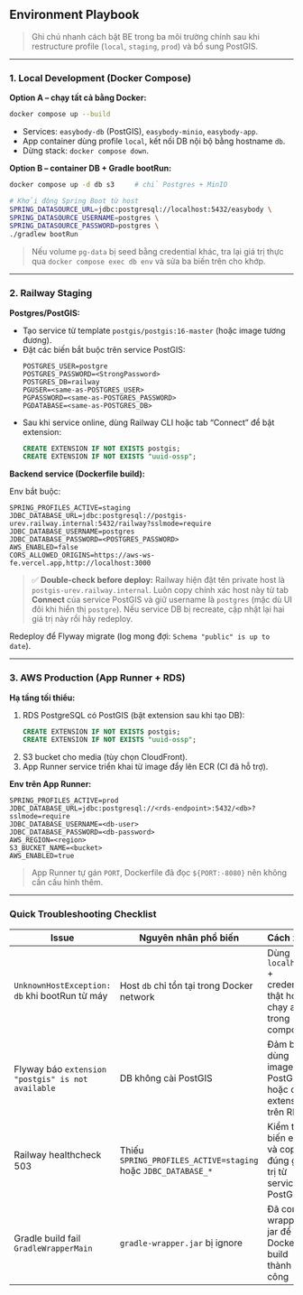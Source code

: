 ## Environment Playbook

> Ghi chú nhanh cách bật BE trong ba môi trường chính sau khi restructure profile (`local`, `staging`, `prod`) và bổ sung PostGIS.

---

### 1. Local Development (Docker Compose)

**Option A – chạy tất cả bằng Docker:**

```bash
docker compose up --build
```

- Services: `easybody-db` (PostGIS), `easybody-minio`, `easybody-app`.
- App container dùng profile `local`, kết nối DB nội bộ bằng hostname `db`.
- Dừng stack: `docker compose down`.

**Option B – container DB + Gradle bootRun:**

```bash
docker compose up -d db s3     # chỉ Postgres + MinIO

# Khởi động Spring Boot từ host
SPRING_DATASOURCE_URL=jdbc:postgresql://localhost:5432/easybody \
SPRING_DATASOURCE_USERNAME=postgres \
SPRING_DATASOURCE_PASSWORD=postgres \
./gradlew bootRun
```

> Nếu volume `pg-data` bị seed bằng credential khác, tra lại giá trị thực qua `docker compose exec db env` và sửa ba biến trên cho khớp.

---

### 2. Railway Staging

**Postgres/PostGIS:**
- Tạo service từ template `postgis/postgis:16-master` (hoặc image tương đương).
- Đặt các biến bắt buộc trên service PostGIS:
  ```
  POSTGRES_USER=postgre
  POSTGRES_PASSWORD=<StrongPassword>
  POSTGRES_DB=railway
  PGUSER=<same-as-POSTGRES_USER>
  PGPASSWORD=<same-as-POSTGRES_PASSWORD>
  PGDATABASE=<same-as-POSTGRES_DB>
  ```
- Sau khi service online, dùng Railway CLI hoặc tab “Connect” để bật extension:
  ```sql
  CREATE EXTENSION IF NOT EXISTS postgis;
  CREATE EXTENSION IF NOT EXISTS "uuid-ossp";
  ```

**Backend service (Dockerfile build):**

Env bắt buộc:
```
SPRING_PROFILES_ACTIVE=staging
JDBC_DATABASE_URL=jdbc:postgresql://postgis-urev.railway.internal:5432/railway?sslmode=require
JDBC_DATABASE_USERNAME=postgres
JDBC_DATABASE_PASSWORD=<POSTGRES_PASSWORD>
AWS_ENABLED=false
CORS_ALLOWED_ORIGINS=https://aws-ws-fe.vercel.app,http://localhost:3000
```

> ✅ **Double-check before deploy:** Railway hiện đặt tên private host là `postgis-urev.railway.internal`. Luôn copy chính xác host này từ tab **Connect** của service PostGIS và giữ username là `postgres` (mặc dù UI đôi khi hiển thị `postgre`). Nếu service DB bị recreate, cập nhật lại hai giá trị này rồi hãy redeploy.

Redeploy để Flyway migrate (log mong đợi: `Schema "public" is up to date`).

---

### 3. AWS Production (App Runner + RDS)

**Hạ tầng tối thiểu:**
1. RDS PostgreSQL có PostGIS (bật extension sau khi tạo DB):
   ```sql
   CREATE EXTENSION IF NOT EXISTS postgis;
   CREATE EXTENSION IF NOT EXISTS "uuid-ossp";
   ```
2. S3 bucket cho media (tùy chọn CloudFront).
3. App Runner service triển khai từ image đẩy lên ECR (CI đã hỗ trợ).

**Env trên App Runner:**
```
SPRING_PROFILES_ACTIVE=prod
JDBC_DATABASE_URL=jdbc:postgresql://<rds-endpoint>:5432/<db>?sslmode=require
JDBC_DATABASE_USERNAME=<db-user>
JDBC_DATABASE_PASSWORD=<db-password>
AWS_REGION=<region>
S3_BUCKET_NAME=<bucket>
AWS_ENABLED=true
```

> App Runner tự gán `PORT`, Dockerfile đã đọc `${PORT:-8080}` nên không cần cấu hình thêm.

---

### Quick Troubleshooting Checklist

| Issue | Nguyên nhân phổ biến | Cách xử lý |
| --- | --- | --- |
| `UnknownHostException: db` khi bootRun từ máy | Host `db` chỉ tồn tại trong Docker network | Dùng `localhost` + credentials thật hoặc chạy app trong compose |
| Flyway báo `extension "postgis" is not available` | DB không cài PostGIS | Đảm bảo dùng image PostGIS hoặc cài extension trên RDS |
| Railway healthcheck 503 | Thiếu `SPRING_PROFILES_ACTIVE=staging` hoặc `JDBC_DATABASE_*` | Kiểm tra biến env và copy đúng giá trị từ service PostGIS |
| Gradle build fail `GradleWrapperMain` | `gradle-wrapper.jar` bị ignore | Đã commit wrapper jar để Docker build thành công |
